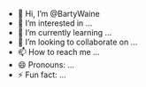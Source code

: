 - 👋 Hi, I’m @BartyWaine
- 👀 I’m interested in ...
- 🌱 I’m currently learning ...
- 💞️ I’m looking to collaborate on ...
- 📫 How to reach me ...
- 😄 Pronouns: ...
- ⚡ Fun fact: ...

<!---
BartyWaine/BartyWaine is a ✨ special ✨ repository because its `README.md` (this file) appears on your GitHub profile.
You can click the Preview link to take a look at your changes.
--->
